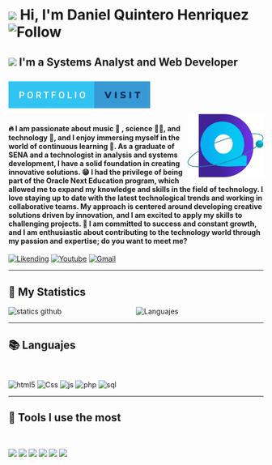 
# <img src="https://em-content.zobj.net/source/microsoft-teams/363/waving-hand_medium-skin-tone_1f44b-1f3fd_1f3fd.png" width="47px"> Hi, I'm __Daniel Quintero Henriquez__ ![Follow](https://img.shields.io/github/followers/Danielo27.svg?style=social&label=Follow&maxAge=2592000) 


## <img src="https://em-content.zobj.net/source/microsoft-teams/363/nerd-face_1f913.png" width="20px"> I'm a __Systems Analyst and Web Developer__ 
<a target="_blank" href="https://danielo27.github.io/Danielo27/">![Portfoli](./assets/images/portfolio-visit.svg)</a>
<br>
<img align="right" src="./assets/images/logo.png" alt="Logo Daniel Quintero" width="150px">

#### __🔥 I am passionate about music 🎵 , science 🧑‍🔬, and technology 🤖__, and I enjoy immersing myself in the world of continuous learning 🧠. As a __graduate of SENA and a technologist in analysis and systems development__, I have a solid foundation in creating innovative solutions. 😁 I had the privilege of __being part of the Oracle Next Education program__, which allowed me to expand my knowledge and skills in the field of technology. I love staying up to date with the latest technological trends and working in collaborative teams. My approach is centered around developing creative solutions driven by innovation, and I am excited to apply my skills to challenging projects. 🧐 I am committed to success and constant growth, and __I am enthusiastic about contributing to the technology world through my passion and expertise__; do you want to meet me?

<a target="_blank" href="https://www.linkedin.com/in/henry-daniel-quintero-henriquez/">![Likending](https://img.shields.io/badge/LinkedIn-0077B5?style=for-the-badge&logo=linkedin&logoColor=white)</a>
<a target="_blank" href="https://www.youtube.com/@DanielQuinteroHenriquez">![Youtube](https://img.shields.io/badge/YouTube-FF0000?style=for-the-badge&logo=youtube&logoColor=white)</a> 
<a target="_blank" href="mailto:danielquinterohenriquez@gmail.com">![Gmail](https://img.shields.io/badge/Gmail-D14836?style=for-the-badge&logo=gmail&logoColor=white)</a>
<br>

<hr>

## 👾 My Statistics

<img src="https://github-readme-stats.vercel.app/api?username=Danielo27&show_icons=true&theme=dracula" width="50%" alt="statics github">

<img src="https://github-readme-stats.vercel.app/api/top-langs/?username=Danielo27&layout=compact" align="right" width="50%"  alt="Languajes">

<br>
<hr>

## 📚 Languajes
<br>

![html5](https://img.shields.io/badge/HTML5-E34F26?style=for-the-badge&logo=html5&logoColor=white) 
![Css](https://img.shields.io/badge/CSS-239120?&style=for-the-badge&logo=css3&logoColor=white) 
![js](https://img.shields.io/badge/JavaScript-323330?style=for-the-badge&logo=javascript&logoColor=F7DF1E) 
![php](https://img.shields.io/badge/PHP-777BB4?style=for-the-badge&logo=php&logoColor=white) 
![sql](https://img.shields.io/badge/MySQL-005C84?style=for-the-badge&logo=mysql&logoColor=white) 
<hr>

## 🤖 Tools I use the most
<br>

![](https://img.shields.io/badge/Figma-F24E1E?style=for-the-badge&logo=figma&logoColor=white)
![](https://img.shields.io/badge/Trello-0052CC?style=for-the-badge&logo=trello&logoColor=white)
![](https://img.shields.io/badge/GIT-E44C30?style=for-the-badge&logo=git&logoColor=white)
![](https://img.shields.io/badge/Visual_Studio_Code-0078D4?style=for-the-badge&logo=visual%20studio%20code&logoColor=white)
![](https://img.shields.io/badge/Windows-0078D6?style=for-the-badge&logo=windows&logoColor=white)
![](https://img.shields.io/badge/Linux-FCC624?style=for-the-badge&logo=linux&logoColor=black)


